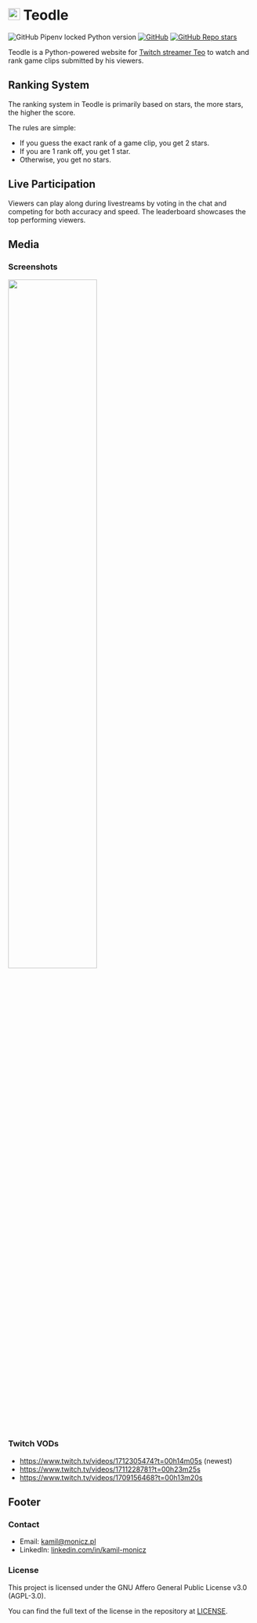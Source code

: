 # <img height="24" src="https://github.com/Zaczero/teodle/blob/main/static/favicon-32x32.png?raw=true"> Teodle

![GitHub Pipenv locked Python version](https://img.shields.io/github/pipenv/locked/python-version/Zaczero/teodle)
[![GitHub](https://img.shields.io/github/license/Zaczero/teodle)](https://github.com/Zaczero/teodle/blob/main/LICENSE)
[![GitHub Repo stars](https://img.shields.io/github/stars/Zaczero/teodle?style=social)](https://github.com/Zaczero/teodle)

Teodle is a Python-powered website for [Twitch streamer Teo](https://www.twitch.tv/teosgame) to watch and rank game clips submitted by his viewers.

## Ranking System

The ranking system in Teodle is primarily based on stars, the more stars, the higher the score.

The rules are simple:

* If you guess the exact rank of a game clip, you get 2 stars.
* If you are 1 rank off, you get 1 star.
* Otherwise, you get no stars.

## Live Participation

Viewers can play along during livestreams by voting in the chat and competing for both accuracy and speed. The leaderboard showcases the top performing viewers.

## Media

### Screenshots

<img width="60%" src="https://github.com/Zaczero/teodle/blob/main/resources/thumbnail2.png?raw=true">

### Twitch VODs

* https://www.twitch.tv/videos/1712305474?t=00h14m05s (newest)
* https://www.twitch.tv/videos/1711228781?t=00h23m25s
* https://www.twitch.tv/videos/1709156468?t=00h13m20s

## Footer

### Contact

* Email: [kamil@monicz.pl](mailto:kamil@monicz.pl)
* LinkedIn: [linkedin.com/in/kamil-monicz](https://www.linkedin.com/in/kamil-monicz/)

### License

This project is licensed under the GNU Affero General Public License v3.0 (AGPL-3.0).

You can find the full text of the license in the repository at [LICENSE](https://github.com/Zaczero/teodle/blob/main/LICENSE).
